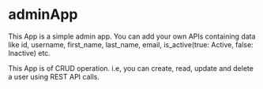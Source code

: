 # adminApp

This App is a simple admin app.
You can add your own APIs containing data like id, username, first_name, last_name, email, is_active(true: Active, false: Inactive) etc.

This App is of CRUD operation.
i.e, you can create, read, update and delete a user using REST API calls.
